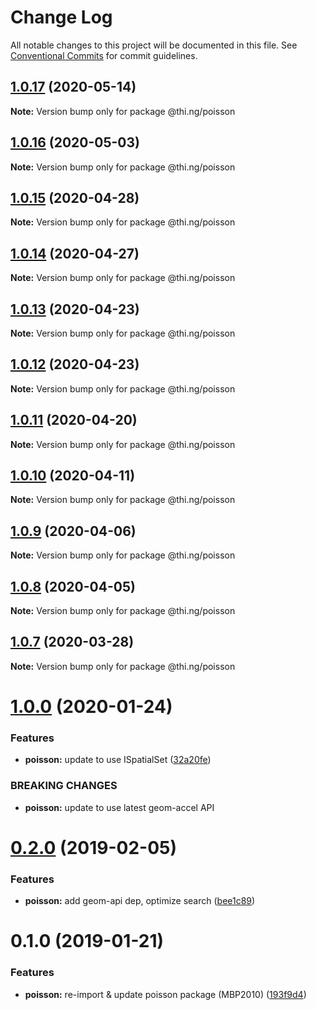 # Change Log

All notable changes to this project will be documented in this file.
See [Conventional Commits](https://conventionalcommits.org) for commit guidelines.

## [1.0.17](https://github.com/thi-ng/umbrella/compare/@thi.ng/poisson@1.0.16...@thi.ng/poisson@1.0.17) (2020-05-14)

**Note:** Version bump only for package @thi.ng/poisson





## [1.0.16](https://github.com/thi-ng/umbrella/compare/@thi.ng/poisson@1.0.15...@thi.ng/poisson@1.0.16) (2020-05-03)

**Note:** Version bump only for package @thi.ng/poisson





## [1.0.15](https://github.com/thi-ng/umbrella/compare/@thi.ng/poisson@1.0.14...@thi.ng/poisson@1.0.15) (2020-04-28)

**Note:** Version bump only for package @thi.ng/poisson





## [1.0.14](https://github.com/thi-ng/umbrella/compare/@thi.ng/poisson@1.0.13...@thi.ng/poisson@1.0.14) (2020-04-27)

**Note:** Version bump only for package @thi.ng/poisson





## [1.0.13](https://github.com/thi-ng/umbrella/compare/@thi.ng/poisson@1.0.12...@thi.ng/poisson@1.0.13) (2020-04-23)

**Note:** Version bump only for package @thi.ng/poisson





## [1.0.12](https://github.com/thi-ng/umbrella/compare/@thi.ng/poisson@1.0.11...@thi.ng/poisson@1.0.12) (2020-04-23)

**Note:** Version bump only for package @thi.ng/poisson





## [1.0.11](https://github.com/thi-ng/umbrella/compare/@thi.ng/poisson@1.0.10...@thi.ng/poisson@1.0.11) (2020-04-20)

**Note:** Version bump only for package @thi.ng/poisson





## [1.0.10](https://github.com/thi-ng/umbrella/compare/@thi.ng/poisson@1.0.9...@thi.ng/poisson@1.0.10) (2020-04-11)

**Note:** Version bump only for package @thi.ng/poisson





## [1.0.9](https://github.com/thi-ng/umbrella/compare/@thi.ng/poisson@1.0.8...@thi.ng/poisson@1.0.9) (2020-04-06)

**Note:** Version bump only for package @thi.ng/poisson





## [1.0.8](https://github.com/thi-ng/umbrella/compare/@thi.ng/poisson@1.0.7...@thi.ng/poisson@1.0.8) (2020-04-05)

**Note:** Version bump only for package @thi.ng/poisson





## [1.0.7](https://github.com/thi-ng/umbrella/compare/@thi.ng/poisson@1.0.6...@thi.ng/poisson@1.0.7) (2020-03-28)

**Note:** Version bump only for package @thi.ng/poisson





# [1.0.0](https://github.com/thi-ng/umbrella/compare/@thi.ng/poisson@0.2.27...@thi.ng/poisson@1.0.0) (2020-01-24)

### Features

* **poisson:** update to use ISpatialSet ([32a20fe](https://github.com/thi-ng/umbrella/commit/32a20fee6dadeed62610ef7d83c1824775cb28af))

### BREAKING CHANGES

* **poisson:** update to use latest geom-accel API

# [0.2.0](https://github.com/thi-ng/umbrella/compare/@thi.ng/poisson@0.1.2...@thi.ng/poisson@0.2.0) (2019-02-05)

### Features

* **poisson:** add geom-api dep, optimize search ([bee1c89](https://github.com/thi-ng/umbrella/commit/bee1c89))

# 0.1.0 (2019-01-21)

### Features

* **poisson:** re-import & update poisson package (MBP2010) ([193f9d4](https://github.com/thi-ng/umbrella/commit/193f9d4))
